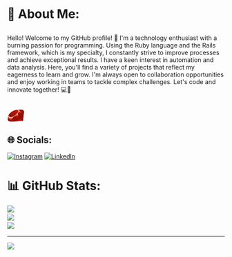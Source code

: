 # 💫 About Me:
## 
Hello! Welcome to my GitHub profile! 👋
I'm a technology enthusiast with a burning passion for programming. Using the Ruby language and the Rails framework, which is my specialty, I constantly strive to improve processes and achieve exceptional results. I have a keen interest in automation and data analysis. Here, you'll find a variety of projects that reflect my eagerness to learn and grow. I'm always open to collaboration opportunities and enjoy working in teams to tackle complex challenges. Let's code and innovate together! 💻🌟

<div style="display: inline_block"><br>
    <img align="center"alt="RafaPython"height="30"width="40"src="https://raw.githubusercontent.com/devicons/devicon/master/icons/ruby/ruby-original.svg">
   
   
  
 
 
</div>



## 🌐 Socials:
[![Instagram](https://img.shields.io/badge/Instagram-%23E4405F.svg?logo=Instagram&logoColor=white)](https://instagram.com/https://www.instagram.com/jackson_amatti/) [![LinkedIn](https://img.shields.io/badge/LinkedIn-%230077B5.svg?logo=linkedin&logoColor=white)](https://linkedin.com/in/https://www.linkedin.com/in/jackson-amatti-dev/) 


# 📊 GitHub Stats:
![](https://github-readme-stats.vercel.app/api?username=jacksonamatti&theme=nightowl&hide_border=false&include_all_commits=true&count_private=true)<br/>
![](https://github-readme-streak-stats.herokuapp.com/?user=jacksonamatti&theme=nightowl&hide_border=false)<br/>
![](https://github-readme-stats.vercel.app/api/top-langs/?username=jacksonamatti&theme=nightowl&hide_border=false&include_all_commits=true&count_private=true&layout=compact)

---
[![](https://visitcount.itsvg.in/api?id=jacksonamatti&icon=1&color=1)](https://visitcount.itsvg.in)

<!-- Proudly created with GPRM ( https://gprm.itsvg.in ) -->

